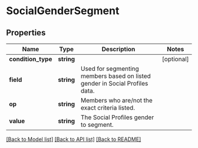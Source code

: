 # SocialGenderSegment

## Properties
Name | Type | Description | Notes
------------ | ------------- | ------------- | -------------
**condition_type** | **string** |  | [optional] 
**field** | **string** | Used for segmenting members based on listed gender in Social Profiles data. | 
**op** | **string** | Members who are/not the exact criteria listed. | 
**value** | **string** | The Social Profiles gender to segment. | 

[[Back to Model list]](../README.md#documentation-for-models) [[Back to API list]](../README.md#documentation-for-api-endpoints) [[Back to README]](../README.md)


